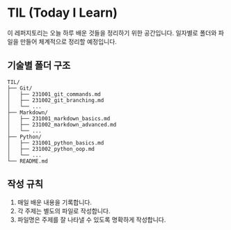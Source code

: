 # TIL (Today I Learn)

이 레퍼지토리는 오늘 하루 배운 것들을 정리하기 위한 공간입니다. 일자별로 폴더와 파일을 만들어 체계적으로 정리할 예정입니다.

## 기술별 폴더 구조

```
TIL/
├── Git/
│   ├── 231001_git_commands.md
│   ├── 231002_git_branching.md
│   └── ...
├── Markdown/
│   ├── 231001_markdown_basics.md
│   ├── 231002_markdown_advanced.md
│   └── ...
├── Python/
│   ├── 231001_python_basics.md
│   ├── 231002_python_oop.md
│   └── ...
└── README.md
```

## 작성 규칙

1. 매일 배운 내용을 기록합니다.
2. 각 주제는 별도의 파일로 작성합니다.
3. 파일명은 주제를 잘 나타낼 수 있도록 명확하게 작성합니다.
